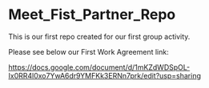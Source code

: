 # Meet_Fist_Partner_Repo
This is our first repo created for our first group activity.


Please see below our First Work Agreement link:

https://docs.google.com/document/d/1mKZdWDSpOL-Ix0RR4l0xo7YwA6dr9YMFKk3ERNn7prk/edit?usp=sharing


